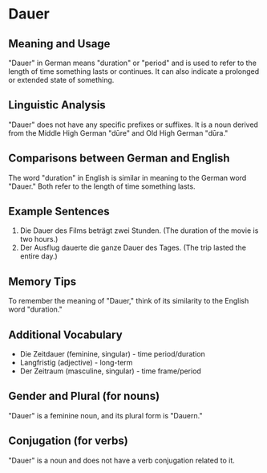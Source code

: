 # Dauer
## Meaning and Usage
"Dauer" in German means "duration" or "period" and is used to refer to the length of time something lasts or continues. It can also indicate a prolonged or extended state of something.

## Linguistic Analysis
"Dauer" does not have any specific prefixes or suffixes. It is a noun derived from the Middle High German "dūre" and Old High German "dūra."

## Comparisons between German and English
The word "duration" in English is similar in meaning to the German word "Dauer." Both refer to the length of time something lasts. 

## Example Sentences
1. Die Dauer des Films beträgt zwei Stunden. (The duration of the movie is two hours.)
2. Der Ausflug dauerte die ganze Dauer des Tages. (The trip lasted the entire day.)

## Memory Tips
To remember the meaning of "Dauer," think of its similarity to the English word "duration."

## Additional Vocabulary
- Die Zeitdauer (feminine, singular) - time period/duration
- Langfristig (adjective) - long-term
- Der Zeitraum (masculine, singular) - time frame/period

## Gender and Plural (for nouns)
"Dauer" is a feminine noun, and its plural form is "Dauern."

## Conjugation (for verbs)
"Dauer" is a noun and does not have a verb conjugation related to it.